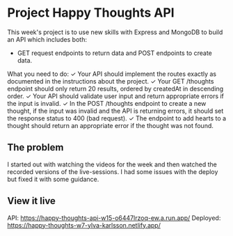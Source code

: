 # Project Happy Thoughts API

This week's project is to use new skills with Express and MongoDB to build an API which includes both:
* GET request endpoints to return data and POST endpoints to create data.

What you need to do:
✓ Your API should implement the routes exactly as documented in the instructions about the project.
✓ Your GET /thoughts endpoint should only return 20 results, ordered by createdAt in descending order.
✓ Your API should validate user input and return appropriate errors if the input is invalid.
✓ In the POST /thoughts endpoint to create a new thought, if the input was invalid and the API is returning errors, it should set the response status to 400 (bad request).
✓ The endpoint to add hearts to a thought should return an appropriate error if the thought was not found.

## The problem

I started out with watching the videos for the week and then watched the recorded versions of the live-sessions.
I had some issues with the deploy but fixed it with some guidance.

## View it live

API: https://happy-thoughts-api-w15-o6447lrzoq-ew.a.run.app/
Deployed: https://happy-thoughts-w7-ylva-karlsson.netlify.app/
